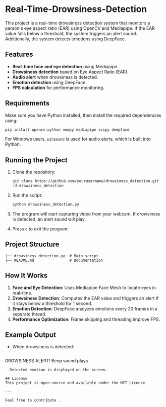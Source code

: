 # Real-Time-Drowsiness-Detection

This project is a real-time drowsiness detection system that monitors a person's eye aspect ratio (EAR) using OpenCV and Mediapipe. If the EAR value falls below a threshold, the system triggers an alert sound. Additionally, the system detects emotions using DeepFace.

## Features
- **Real-time face and eye detection** using Mediapipe.
- **Drowsiness detection** based on Eye Aspect Ratio (EAR).
- **Audio alert** when drowsiness is detected.
- **Emotion detection** using DeepFace.
- **FPS calculation** for performance monitoring.

## Requirements
Make sure you have Python installed, then install the required dependencies using:

```bash
pip install opencv-python numpy mediapipe scipy deepface
```

For Windows users, `winsound` is used for audio alerts, which is built into Python.

## Running the Project
1. Clone the repository:
   ```bash
   git clone https://github.com/yourusername/drowsiness_detection.git
   cd drowsiness_detection
   ```

2. Run the script:
   ```bash
   python drowsiness_detection.py
   ```

3. The program will start capturing video from your webcam. If drowsiness is detected, an alert sound will play.

4. Press `q` to exit the program.

## Project Structure
```
├── drowsiness_detection.py  # Main script
├── README.md                # Documentation
```

## How It Works
1. **Face and Eye Detection**: Uses Mediapipe Face Mesh to locate eyes in real-time.
2. **Drowsiness Detection**: Computes the EAR value and triggers an alert if it stays below a threshold for 1 second.
3. **Emotion Detection**: DeepFace analyzes emotions every 20 frames in a separate thread.
4. **Performance Optimization**: Frame skipping and threading improve FPS.

## Example Output
- When drowsiness is detected:
  ```
DROWSINESS ALERT!
Beep sound plays
  ```
- Detected emotion is displayed on the screen.

## License
This project is open-source and available under the MIT License.

---

Feel free to contribute .

